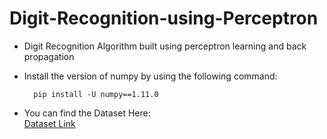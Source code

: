 # Digit-Recognition-using-Perceptron

- Digit Recognition Algorithm built using perceptron learning and back propagation
- Install the version of numpy by using the following command:

        pip install -U numpy==1.11.0
- You can find the Dataset Here:        
[Dataset Link](https://www.kaggle.com/code/wwsalmon/simple-mnist-nn-from-scratch-numpy-no-tf-keras/data?select=train.csv)
